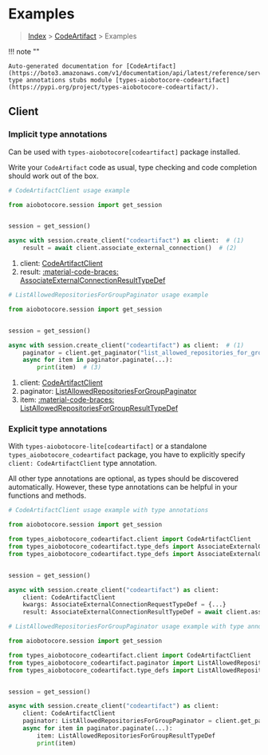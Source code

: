 # Examples

> [Index](../README.md) > [CodeArtifact](./README.md) > Examples

!!! note ""

    Auto-generated documentation for [CodeArtifact](https://boto3.amazonaws.com/v1/documentation/api/latest/reference/services/codeartifact.html#codeartifact)
    type annotations stubs module [types-aiobotocore-codeartifact](https://pypi.org/project/types-aiobotocore-codeartifact/).

## Client

### Implicit type annotations

Can be used with `types-aiobotocore[codeartifact]` package installed.

Write your `CodeArtifact` code as usual,
type checking and code completion should work out of the box.



```python
# CodeArtifactClient usage example

from aiobotocore.session import get_session


session = get_session()

async with session.create_client("codeartifact") as client:  # (1)
    result = await client.associate_external_connection()  # (2)
```

1. client: [CodeArtifactClient](./client.md)
2. result: [:material-code-braces: AssociateExternalConnectionResultTypeDef](./type_defs.md#associateexternalconnectionresulttypedef) 



```python
# ListAllowedRepositoriesForGroupPaginator usage example

from aiobotocore.session import get_session


session = get_session()

async with session.create_client("codeartifact") as client:  # (1)
    paginator = client.get_paginator("list_allowed_repositories_for_group")  # (2)
    async for item in paginator.paginate(...):
        print(item)  # (3)
```

1. client: [CodeArtifactClient](./client.md)
2. paginator: [ListAllowedRepositoriesForGroupPaginator](./paginators.md#listallowedrepositoriesforgrouppaginator)
3. item: [:material-code-braces: ListAllowedRepositoriesForGroupResultTypeDef](./type_defs.md#listallowedrepositoriesforgroupresulttypedef) 




### Explicit type annotations

With `types-aiobotocore-lite[codeartifact]`
or a standalone `types_aiobotocore_codeartifact` package, you have to explicitly specify
`client: CodeArtifactClient` type annotation.

All other type annotations are optional, as types should be discovered automatically.
However, these type annotations can be helpful in your functions and methods.


```python
# CodeArtifactClient usage example with type annotations

from aiobotocore.session import get_session

from types_aiobotocore_codeartifact.client import CodeArtifactClient
from types_aiobotocore_codeartifact.type_defs import AssociateExternalConnectionResultTypeDef
from types_aiobotocore_codeartifact.type_defs import AssociateExternalConnectionRequestTypeDef


session = get_session()

async with session.create_client("codeartifact") as client:
    client: CodeArtifactClient
    kwargs: AssociateExternalConnectionRequestTypeDef = {...}
    result: AssociateExternalConnectionResultTypeDef = await client.associate_external_connection(**kwargs)
```



```python
# ListAllowedRepositoriesForGroupPaginator usage example with type annotations

from aiobotocore.session import get_session

from types_aiobotocore_codeartifact.client import CodeArtifactClient
from types_aiobotocore_codeartifact.paginator import ListAllowedRepositoriesForGroupPaginator
from types_aiobotocore_codeartifact.type_defs import ListAllowedRepositoriesForGroupResultTypeDef


session = get_session()

async with session.create_client("codeartifact") as client:
    client: CodeArtifactClient
    paginator: ListAllowedRepositoriesForGroupPaginator = client.get_paginator("list_allowed_repositories_for_group")
    async for item in paginator.paginate(...):
        item: ListAllowedRepositoriesForGroupResultTypeDef
        print(item)
```


